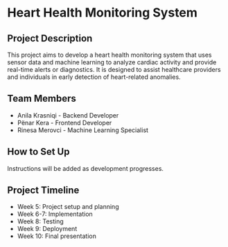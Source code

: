 # Heart Health Monitoring System

## Project Description
This project aims to develop a heart health monitoring system that uses sensor data and machine learning to analyze cardiac activity and provide real-time alerts or diagnostics. It is designed to assist healthcare providers and individuals in early detection of heart-related anomalies.

## Team Members
- Anila Krasniqi - Backend Developer
- Pënar Kera - Frontend Developer
- Rinesa Merovci - Machine Learning Specialist

## How to Set Up
Instructions will be added as development progresses.

## Project Timeline
- Week 5: Project setup and planning
- Week 6-7: Implementation
- Week 8: Testing
- Week 9: Deployment
- Week 10: Final presentation
